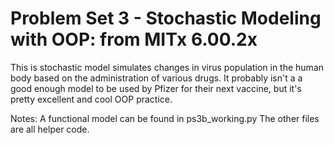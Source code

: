 # Problem Set 3 - Stochastic Modeling with OOP: from MITx 6.00.2x

This is stochastic model simulates changes in virus population in the human body based on the administration of various drugs. It probably isn't a a good enough model to be used by Pfizer for their next vaccine, but it's pretty excellent and cool OOP practice.

Notes:
A functional model can be found in ps3b_working.py
The other files are all helper code.
